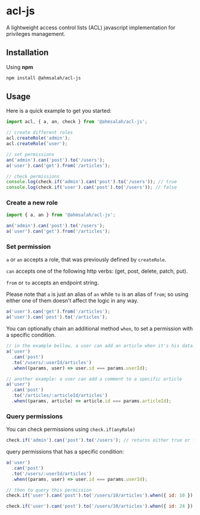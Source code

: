 # acl-js

A lightweight access control lists (ACL) javascript implementation for privileges management.

## Installation

Using **npm**

```bash
npm install @ahmsalah/acl-js
```

## Usage

Here is a quick example to get you started:

```js
import acl, { a, an, check } from '@ahmsalah/acl-js';

// create different roles
acl.createRole('admin');
acl.createRole('user');

// set permissions
an('admin').can('post').to('/users');
a('user').can('get').from('/articles');

// check permissions
console.log(check.if('admin').can('post').to('/users')); // true
console.log(check.if('user').can('post').to('/users')); // false
```

### Create a new role

```js
import { a, an } from '@ahmsalah/acl-js';

an('admin').can('post').to('/users');
a('user').can('get').from('/articles');
```

### Set permission

`a` or `an` accepts a role, that was previously defined by `createRole`.

`can` accepts one of the following http verbs: (get, post, delete, patch, put).

`from` or `to` accepts an endpoint string.

Please note that `a` is just an alias of `an` while `to` is an alias of `from`; so using either one of them doesn't affect the logic in any way.

```js
a('user').can('get').from('/articles');
a('user').can('post').to('/articles');
```

You can optionally chain an additional method `when`, to set a permission with a specific condition.

```js
// in the example bellow, a user can add an article when it's his data.
a('user')
  .can('post')
  .to('/users/:userId/articles')
  .when((params, user) => user.id === params.userId);

// another example: a user can add a comment to a specific article
a('user')
  .can('post')
  .to('/articles/:articleId/articles')
  .when((params, article) => article.id === params.articleId);
```

### Query permissions

You can check permissions using `check.if(anyRole)`

```js
check.if('admin').can('post').to('/users'); // returns either true or false;
```

query permissions that has a specific condition:

```js
a('user')
  .can('post')
  .to('/users/:userId/articles')
  .when((params, user) => user.id === params.userId);

// then to query this permission
check.if('user').can('post').to('/users/10/articles').when({ id: 10 }); // true

check.if('user').can('post').to('/users/10/articles').when({ id: 24 }); // false
```
